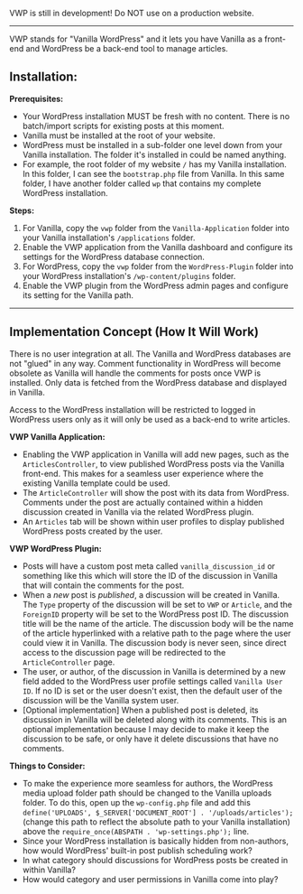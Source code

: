 VWP is still in development! Do NOT use on a production website.

---

VWP stands for "Vanilla WordPress" and it lets you have Vanilla as a front-end and WordPress be a back-end tool to manage articles.

## Installation:

**Prerequisites:**

* Your WordPress installation MUST be fresh with no content. There is no batch/import scripts for existing posts at this moment.
* Vanilla must be installed at the root of your website.
* WordPress must be installed in a sub-folder one level down from your Vanilla installation. The folder it's installed in could be named anything.
* For example, the root folder of my website `/` has my Vanilla installation. In this folder, I can see the `bootstrap.php` file from Vanilla. In this same folder, I have another folder called `wp` that contains my complete WordPress installation.

**Steps:**

1. For Vanilla, copy the `vwp` folder from the `Vanilla-Application` folder into your Vanilla installation's `/applications` folder.
2. Enable the VWP application from the Vanilla dashboard and configure its settings for the WordPress database connection.
3. For WordPress, copy the `vwp` folder from the `WordPress-Plugin` folder into your WordPress installation's `/wp-content/plugins` folder.
4. Enable the VWP plugin from the WordPress admin pages and configure its setting for the Vanilla path.

---

## Implementation Concept (How It Will Work)

There is no user integration at all. The Vanilla and WordPress databases are not "glued" in any way. Comment functionality in WordPress will become obsolete as Vanilla will handle the comments for posts once VWP is installed. Only data is fetched from the WordPress database and displayed in Vanilla.

Access to the WordPress installation will be restricted to logged in WordPress users only as it will only be used as a back-end to write articles.

**VWP Vanilla Application:**

* Enabling the VWP application in Vanilla will add new pages, such as the `ArticlesController`, to view published WordPress posts via the Vanilla front-end. This makes for a seamless user experience where the existing Vanilla template could be used.
* The `ArticleController` will show the post with its data from WordPress. Comments under the post are actually contained within a hidden discussion created in Vanilla via the related WordPress plugin.
* An `Articles` tab will be shown within user profiles to display published WordPress posts created by the user.

**VWP WordPress Plugin:**

* Posts will have a custom post meta called `vanilla_discussion_id` or something like this which will store the ID of the discussion in Vanilla that will contain the comments for the post.
* When a *new* post is *published*, a discussion will be created in Vanilla. The `Type` property of the discussion will be set to `VWP` or `Article`, and the `ForeignID` property will be set to the WordPress post ID. The discussion title will be the name of the article. The discussion body will be the name of the article hyperlinked with a relative path to the page where the user could view it in Vanilla. The discussion body is never seen, since direct access to the discussion page will be redirected to the `ArticleController` page.
* The user, or author, of the discussion in Vanilla is determined by a new field added to the WordPress user profile settings called `Vanilla User ID`. If no ID is set or the user doesn't exist, then the default user of the discussion will be the Vanilla system user.
* [Optional implementation] When a published post is deleted, its discussion in Vanilla will be deleted along with its comments. This is an optional implementation because I may decide to make it keep the discussion to be safe, or only have it delete discussions that have no comments.

**Things to Consider:**

* To make the experience more seamless for authors, the WordPress media upload folder path should be changed to the Vanilla uploads folder. To do this, open up the `wp-config.php` file and add this `define('UPLOADS', $_SERVER['DOCUMENT_ROOT'] . '/uploads/articles');` (change this path to reflect the absolute path to your Vanilla installation) above the `require_once(ABSPATH . 'wp-settings.php');` line.
* Since your WordPress installation is basically hidden from non-authors, how would WordPress' built-in post publish scheduling work?
* In what category should discussions for WordPress posts be created in within Vanilla?
* How would category and user permissions in Vanilla come into play?
